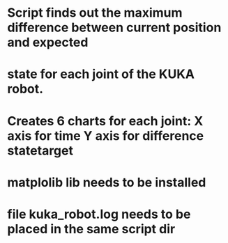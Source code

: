 # Script finds out the maximum difference between current position and expected
# state for each joint of the KUKA robot.
# Creates 6 charts for each joint: X axis for time Y axis for difference statetarget

# matplolib lib needs to be installed 
# file kuka_robot.log needs to be placed in the same script dir

